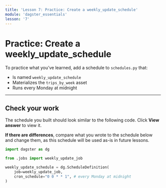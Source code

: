 ```yaml
---
title: 'Lesson 7: Practice: Create a weekly_update_schedule'
module: 'dagster_essentials'
lesson: '7'
---
```


# Practice: Create a weekly_update_schedule

To practice what you’ve learned, add a schedule to `schedules.py` that:

- Is named `weekly_update_schedule`
- Materializes the `trips_by_week` asset
- Runs every Monday at midnight

---

## Check your work

The schedule you built should look similar to the following code. Click **View answer** to view it.

**If there are differences**, compare what you wrote to the schedule below and change them, as this schedule will be used as-is in future lessons.

```python {% obfuscated="true" %}
import dagster as dg

from .jobs import weekly_update_job

weekly_update_schedule = dg.ScheduleDefinition(
    job=weekly_update_job,
    cron_schedule="0 0 * * 1", # every Monday at midnight
)
```
